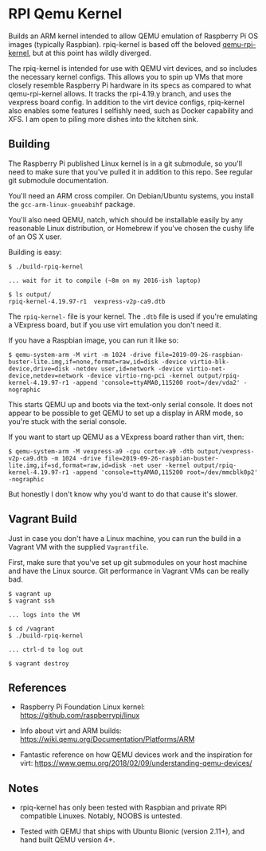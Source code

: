 # RPI Qemu Kernel

Builds an ARM kernel intended to allow QEMU emulation of Raspberry Pi
OS images (typically Raspbian). rpiq-kernel is based off the beloved
[qemu-rpi-kernel](https://github.com/dhruvvyas90/qemu-rpi-kernel), but
at this point has wildly diverged.

The rpiq-kernel is intended for use with QEMU virt devices, and so
includes the necessary kernel configs. This allows you to spin up VMs
that more closely resemble Raspberry Pi hardware in its specs as
compared to what qemu-rpi-kernel allows. It tracks the rpi-4.19.y
branch, and uses the vexpress board config. In addition to the virt
device configs, rpiq-kernel also enables some features I selfishly
need, such as Docker capability and XFS. I am open to piling more
dishes into the kitchen sink.

## Building

The Raspberry Pi published Linux kernel is in a git submodule, so
you'll need to make sure that you've pulled it in addition to this
repo. See regular git submodule documentation.

You'll need an ARM cross compiler. On Debian/Ubuntu systems, you
install the `gcc-arm-linux-gnueabihf` package.

You'll also need QEMU, natch, which should be installable easily by
any reasonable Linux distribution, or Homebrew if you've chosen the
cushy life of an OS X user.

Building is easy:

```
$ ./build-rpiq-kernel

... wait for it to compile (~8m on my 2016-ish laptop)

$ ls output/
rpiq-kernel-4.19.97-r1  vexpress-v2p-ca9.dtb
```

The `rpiq-kernel-` file is your kernel. The `.dtb` file is used if
you're emulating a VExpress board, but if you use virt emulation you
don't need it.

If you have a Raspbian image, you can run it like so:

```
$ qemu-system-arm -M virt -m 1024 -drive file=2019-09-26-raspbian-buster-lite.img,if=none,format=raw,id=disk -device virtio-blk-device,drive=disk -netdev user,id=network -device virtio-net-device,netdev=network -device virtio-rng-pci -kernel output/rpiq-kernel-4.19.97-r1 -append 'console=ttyAMA0,115200 root=/dev/vda2' -nographic
```

This starts QEMU up and boots via the text-only serial console. It
does not appear to be possible to get QEMU to set up a display in ARM
mode, so you're stuck with the serial console.

If you want to start up QEMU as a VExpress board rather than virt,
then:

```
$ qemu-system-arm -M vexpress-a9 -cpu cortex-a9 -dtb output/vexpress-v2p-ca9.dtb -m 1024 -drive file=2019-09-26-raspbian-buster-lite.img,if=sd,format=raw,id=disk -net user -kernel output/rpiq-kernel-4.19.97-r1 -append 'console=ttyAMA0,115200 root=/dev/mmcblk0p2' -nographic
```

But honestly I don't know why you'd want to do that cause it's slower.

## Vagrant Build

Just in case you don't have a Linux machine, you can run the build in
a Vagrant VM with the supplied `Vagrantfile`.

First, make sure that you've set up git submodules on your host
machine and have the Linux source. Git performance in Vagrant VMs can
be really bad.

```
$ vagrant up
$ vagrant ssh

... logs into the VM

$ cd /vagrant
$ ./build-rpiq-kernel

... ctrl-d to log out

$ vagrant destroy
```

## References

- Raspberry Pi Foundation Linux kernel:
  https://github.com/raspberrypi/linux

- Info about virt and ARM builds:
  https://wiki.qemu.org/Documentation/Platforms/ARM

- Fantastic reference on how QEMU devices work and the inspiration for
  virt: https://www.qemu.org/2018/02/09/understanding-qemu-devices/

## Notes

- rpiq-kernel has only been tested with Raspbian and private RPi
  compatible Linuxes. Notably, NOOBS is untested.

- Tested with QEMU that ships with Ubuntu Bionic (version 2.11+), and
  hand built QEMU version 4+.
